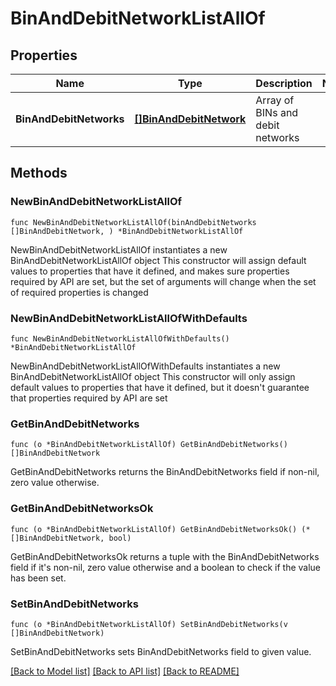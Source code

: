 # BinAndDebitNetworkListAllOf

## Properties

Name | Type | Description | Notes
------------ | ------------- | ------------- | -------------
**BinAndDebitNetworks** | [**[]BinAndDebitNetwork**](BinAndDebitNetwork.md) | Array of BINs and debit networks | 

## Methods

### NewBinAndDebitNetworkListAllOf

`func NewBinAndDebitNetworkListAllOf(binAndDebitNetworks []BinAndDebitNetwork, ) *BinAndDebitNetworkListAllOf`

NewBinAndDebitNetworkListAllOf instantiates a new BinAndDebitNetworkListAllOf object
This constructor will assign default values to properties that have it defined,
and makes sure properties required by API are set, but the set of arguments
will change when the set of required properties is changed

### NewBinAndDebitNetworkListAllOfWithDefaults

`func NewBinAndDebitNetworkListAllOfWithDefaults() *BinAndDebitNetworkListAllOf`

NewBinAndDebitNetworkListAllOfWithDefaults instantiates a new BinAndDebitNetworkListAllOf object
This constructor will only assign default values to properties that have it defined,
but it doesn't guarantee that properties required by API are set

### GetBinAndDebitNetworks

`func (o *BinAndDebitNetworkListAllOf) GetBinAndDebitNetworks() []BinAndDebitNetwork`

GetBinAndDebitNetworks returns the BinAndDebitNetworks field if non-nil, zero value otherwise.

### GetBinAndDebitNetworksOk

`func (o *BinAndDebitNetworkListAllOf) GetBinAndDebitNetworksOk() (*[]BinAndDebitNetwork, bool)`

GetBinAndDebitNetworksOk returns a tuple with the BinAndDebitNetworks field if it's non-nil, zero value otherwise
and a boolean to check if the value has been set.

### SetBinAndDebitNetworks

`func (o *BinAndDebitNetworkListAllOf) SetBinAndDebitNetworks(v []BinAndDebitNetwork)`

SetBinAndDebitNetworks sets BinAndDebitNetworks field to given value.



[[Back to Model list]](../README.md#documentation-for-models) [[Back to API list]](../README.md#documentation-for-api-endpoints) [[Back to README]](../README.md)


